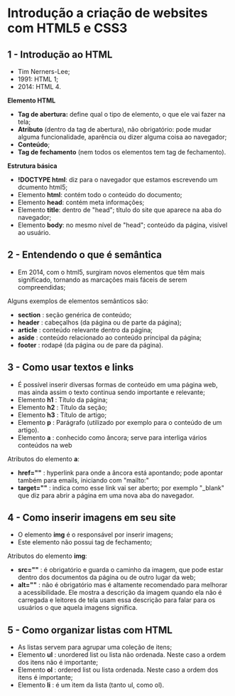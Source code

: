 # Introdução a criação de websites com HTML5 e CSS3

## 1 - Introdução ao HTML
- Tim Nerners-Lee;
- 1991: HTML 1;
- 2014: HTML 4.

**Elemento HTML**
- **Tag de abertura:** define qual o tipo de elemento, o que ele vai fazer na tela;
- **Atributo** (dentro da tag de abertura), não obrigatório: pode mudar alguma funcionalidade, aparência ou dizer alguma coisa ao navegador;
- **Conteúdo**;
- **Tag de fechamento** (nem todos os elementos tem tag de fechamento).

**Estrutura básica**
- **!DOCTYPE html**: diz para o navegador que estamos escrevendo um dcumento html5;
- Elemento **html**: contém todo o conteúdo do documento;
- Elemento **head**: contém meta informações;
- Elemento **title**: dentro de "head"; título do site que aparece na aba do navegador;
- Elemento **body**: no mesmo nível de "head"; conteúdo da página, visível ao usuário.

## 2 - Entendendo o que é semântica
- Em 2014, com o html5, surgiram novos elementos que têm mais significado, tornando as marcações mais fáceis de serem compreendidas;

Alguns exemplos de elementos semânticos são:
- **section** : seção genérica de conteúdo;
- **header** : cabeçalhos (da página ou de parte da página);
- **article** : conteúdo relevante dentro da página;
- **aside** : conteúdo relacionado ao conteúdo principal da página;
- **footer** : rodapé (da página ou de pare da página).

## 3 - Como usar textos e links
- É possível inserir diversas formas de conteúdo em uma página web, mas ainda assim o texto continua sendo importante e relevante;
- Elemento **h1** : Título da página;
- Elemento **h2** : Título da seção;
- Elemento **h3** : Título de artigo;
- Elemento **p** : Parágrafo (utilizado por exemplo para o conteúdo de um artigo).
- Elemento **a** : conhecido como âncora; serve para interliga vários conteúdos na web

Atributos do elemento **a**:
- **href=""** : hyperlink para onde a âncora está apontando; pode apontar também para emails, iniciando com "mailto:"
- **target=""** : indica como esse link vai ser aberto; por exemplo "_blank" que diz para abrir a página em uma nova aba do navegador.

## 4 - Como inserir imagens em seu site

- O elemento **img** é o responsável por inserir imagens;
- Este elemento não possui tag de fechamento;

Atributos do elemento **img**:
- **src=""** : é obrigatório e guarda o caminho da imagem, que pode estar dentro dos documentos da página ou de outro lugar da web;
- **alt=""** : não é obrigatório mas é altamente recomendado para melhorar a acessibilidade. Ele mostra a descrição da imagem quando ela não é carregada e leitores de tela usam essa descrição para falar para os usuários o que aquela imagens significa.

## 5 - Como organizar listas com HTML
- As listas servem para agrupar uma coleção de itens;
- Elemento **ul** : unordered list ou lista não ordenada. Neste caso a ordem dos itens não é importante;
- Elemento **ol** : ordered list ou lista ordenada. Neste caso a ordem dos itens é importante;
- Elemento **li** : é um item da lista (tanto ul, como ol).
